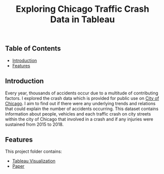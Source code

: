 <h1 align="center"> Exploring Chicago Traffic Crash Data in Tableau </h1> <br>

<!-- START doctoc generated TOC please keep comment here to allow auto update -->
<!-- DON'T EDIT THIS SECTION, INSTEAD RE-RUN doctoc TO UPDATE -->

## Table of Contents

- [Introduction](#introduction)
- [Features](#features)

<!-- END doctoc generated TOC please keep comment here to allow auto update -->

## Introduction

Every year, thousands of accidents occur due to a multitude of contributing factors. I explored the crash data which is provided for public use on <a href="https://data.cityofchicago.org">City of Chicago</a>. I aim to find out if there were any underlying trends and relations that could explain the number of accidents occurring. This dataset contains information about people, vehicles and each traffic crash on city streets within the city of Chicago that involved in a crash and if any injuries were sustained from 2015 to 2018.

## Features
This project folder contains:
* [Tableau Visualization](https://us-west-2b.online.tableau.com/#/site/yangyangjia/workbooks/179736?:origin=card_share_link)
* [Paper](https://github.com/YangyangJia1/traffic_data_analysis/tree/master/files/paper%20)
